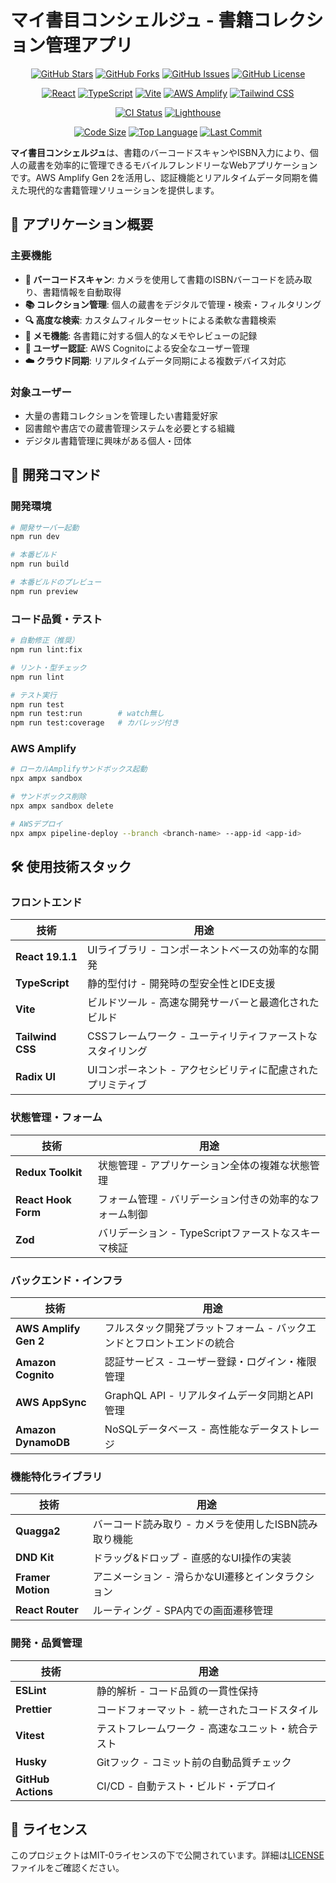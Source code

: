# マイ書目コンシェルジュ - 書籍コレクション管理アプリ

<!-- Badges -->
<div align="center">

<!-- GitHub Stats -->

[![GitHub Stars](https://img.shields.io/github/stars/HillTopTRPG/book-collection-amplify?style=flat&logo=github&color=yellow)](https://github.com/HillTopTRPG/book-collection-amplify/stargazers)
[![GitHub Forks](https://img.shields.io/github/forks/HillTopTRPG/book-collection-amplify?style=flat&logo=github&color=blue)](https://github.com/HillTopTRPG/book-collection-amplify/network/members)
[![GitHub Issues](https://img.shields.io/github/issues/HillTopTRPG/book-collection-amplify?style=flat&logo=github&color=red)](https://github.com/HillTopTRPG/book-collection-amplify/issues)
[![GitHub License](https://img.shields.io/github/license/HillTopTRPG/book-collection-amplify?style=flat&color=green)](https://github.com/HillTopTRPG/book-collection-amplify/blob/main/LICENSE)

<!-- Tech Stack -->

[![React](https://img.shields.io/badge/React-19.1.1-61DAFB?style=flat&logo=react&logoColor=white)](https://reactjs.org/)
[![TypeScript](https://img.shields.io/badge/TypeScript-5.5.4-3178C6?style=flat&logo=typescript&logoColor=white)](https://www.typescriptlang.org/)
[![Vite](https://img.shields.io/badge/Vite-6.0.7-646CFF?style=flat&logo=vite&logoColor=white)](https://vitejs.dev/)
[![AWS Amplify](https://img.shields.io/badge/AWS%20Amplify-FF9900?style=flat&logo=aws-amplify&logoColor=white)](https://aws.amazon.com/amplify/)
[![Tailwind CSS](https://img.shields.io/badge/Tailwind%20CSS-38B2AC?style=flat&logo=tailwind-css&logoColor=white)](https://tailwindcss.com/)

<!-- CI/CD -->

[![CI Status](https://img.shields.io/github/actions/workflow/status/HillTopTRPG/book-collection-amplify/ci.yml?style=flat&logo=github-actions&logoColor=white)](https://github.com/HillTopTRPG/book-collection-amplify/actions/workflows/ci.yml)
[![Lighthouse](https://img.shields.io/github/actions/workflow/status/HillTopTRPG/book-collection-amplify/lighthouse.yml?style=flat&logo=lighthouse&logoColor=white&label=Lighthouse)](https://github.com/HillTopTRPG/book-collection-amplify/actions/workflows/lighthouse.yml)

<!-- Code Quality -->

[![Code Size](https://img.shields.io/github/languages/code-size/HillTopTRPG/book-collection-amplify?style=flat&color=purple)](https://github.com/HillTopTRPG/book-collection-amplify)
[![Top Language](https://img.shields.io/github/languages/top/HillTopTRPG/book-collection-amplify?style=flat&color=orange)](https://github.com/HillTopTRPG/book-collection-amplify)
[![Last Commit](https://img.shields.io/github/last-commit/HillTopTRPG/book-collection-amplify?style=flat&color=brightgreen)](https://github.com/HillTopTRPG/book-collection-amplify/commits/main)

</div>

**マイ書目コンシェルジュ**は、書籍のバーコードスキャンやISBN入力により、個人の蔵書を効率的に管理できるモバイルフレンドリーなWebアプリケーションです。AWS Amplify Gen 2を活用し、認証機能とリアルタイムデータ同期を備えた現代的な書籍管理ソリューションを提供します。

## 📖 アプリケーション概要

### 主要機能
- **📱 バーコードスキャン**: カメラを使用して書籍のISBNバーコードを読み取り、書籍情報を自動取得
- **📚 コレクション管理**: 個人の蔵書をデジタルで管理・検索・フィルタリング
- **🔍 高度な検索**: カスタムフィルターセットによる柔軟な書籍検索
- **📝 メモ機能**: 各書籍に対する個人的なメモやレビューの記録
- **🔐 ユーザー認証**: AWS Cognitoによる安全なユーザー管理
- **☁️ クラウド同期**: リアルタイムデータ同期による複数デバイス対応

### 対象ユーザー
- 大量の書籍コレクションを管理したい書籍愛好家
- 図書館や書店での蔵書管理システムを必要とする組織
- デジタル書籍管理に興味がある個人・団体

## 🚀 開発コマンド

### 開発環境
```bash
# 開発サーバー起動
npm run dev

# 本番ビルド
npm run build

# 本番ビルドのプレビュー
npm run preview
```

### コード品質・テスト
```bash
# 自動修正（推奨）
npm run lint:fix

# リント・型チェック
npm run lint

# テスト実行
npm run test
npm run test:run        # watch無し
npm run test:coverage   # カバレッジ付き
```

### AWS Amplify
```bash
# ローカルAmplifyサンドボックス起動
npx ampx sandbox

# サンドボックス削除
npx ampx sandbox delete

# AWSデプロイ
npx ampx pipeline-deploy --branch <branch-name> --app-id <app-id>
```

## 🛠️ 使用技術スタック

### フロントエンド
| 技術 | 用途 |
|------|------|
| **React 19.1.1** | UIライブラリ - コンポーネントベースの効率的な開発 |
| **TypeScript** | 静的型付け - 開発時の型安全性とIDE支援 |
| **Vite** | ビルドツール - 高速な開発サーバーと最適化されたビルド |
| **Tailwind CSS** | CSSフレームワーク - ユーティリティファーストなスタイリング |
| **Radix UI** | UIコンポーネント - アクセシビリティに配慮されたプリミティブ |

### 状態管理・フォーム
| 技術 | 用途 |
|------|------|
| **Redux Toolkit** | 状態管理 - アプリケーション全体の複雑な状態管理 |
| **React Hook Form** | フォーム管理 - バリデーション付きの効率的なフォーム制御 |
| **Zod** | バリデーション - TypeScriptファーストなスキーマ検証 |

### バックエンド・インフラ
| 技術 | 用途 |
|------|------|
| **AWS Amplify Gen 2** | フルスタック開発プラットフォーム - バックエンドとフロントエンドの統合 |
| **Amazon Cognito** | 認証サービス - ユーザー登録・ログイン・権限管理 |
| **AWS AppSync** | GraphQL API - リアルタイムデータ同期とAPI管理 |
| **Amazon DynamoDB** | NoSQLデータベース - 高性能なデータストレージ |

### 機能特化ライブラリ
| 技術 | 用途 |
|------|------|
| **Quagga2** | バーコード読み取り - カメラを使用したISBN読み取り機能 |
| **DND Kit** | ドラッグ&ドロップ - 直感的なUI操作の実装 |
| **Framer Motion** | アニメーション - 滑らかなUI遷移とインタラクション |
| **React Router** | ルーティング - SPA内での画面遷移管理 |

### 開発・品質管理
| 技術 | 用途 |
|------|------|
| **ESLint** | 静的解析 - コード品質の一貫性保持 |
| **Prettier** | コードフォーマット - 統一されたコードスタイル |
| **Vitest** | テストフレームワーク - 高速なユニット・統合テスト |
| **Husky** | Gitフック - コミット前の自動品質チェック |
| **GitHub Actions** | CI/CD - 自動テスト・ビルド・デプロイ |

## 📄 ライセンス

このプロジェクトはMIT-0ライセンスの下で公開されています。詳細は[LICENSE](LICENSE)ファイルをご確認ください。
